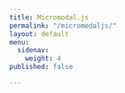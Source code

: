 ```yaml
---
title: Micromodal.js
permalink: "/micromodaljs/"
layout: default
menu:
  sidenav:
    weight: 4
published: false

---
```

